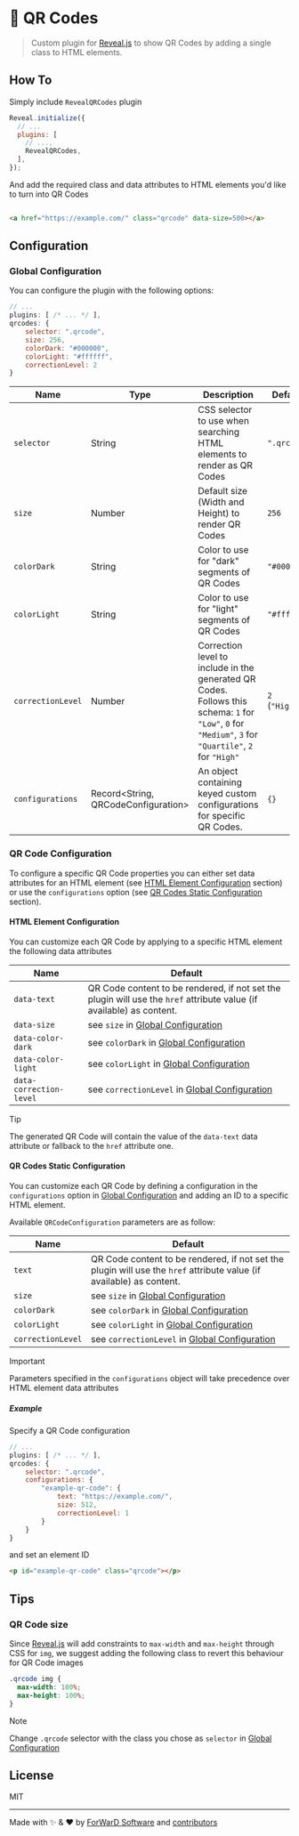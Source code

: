 # 🔳 QR Codes

> Custom plugin for [Reveal.js](https://revealjs.com/) to show QR Codes by adding a single class to HTML elements.

## How To

Simply include `RevealQRCodes` plugin

```js
Reveal.initialize({
  // ...
  plugins: [
    // ...,
    RevealQRCodes,
  ],
});
```
And add the required class and data attributes to HTML elements you'd like to turn into QR Codes

```html

<a href="https://example.com/" class="qrcode" data-size=500></a>

```

## Configuration

### Global Configuration

You can configure the plugin with the following options:

```js
// ...
plugins: [ /* ... */ ],
qrcodes: {
    selector: ".qrcode",
    size: 256,
    colorDark: "#000000",
    colorLight: "#ffffff",
    correctionLevel: 2
}
```

| Name              | Type                                | Description                                                                                                                                             | Default        |
| ----------------- | ----------------------------------- | ------------------------------------------------------------------------------------------------------------------------------------------------------- | -------------- |
| `selector`        | String                              | CSS selector to use when searching HTML elements to render as QR Codes                                                                                  | `".qrcode"`    |
| `size`            | Number                              | Default size (Width and Height) to render QR Codes                                                                                                      | `256`          |
| `colorDark`       | String                              | Color to use for "dark" segments of QR Codes                                                                                                            | `"#000000"`    |
| `colorLight`      | String                              | Color to use for "light" segments  of QR Codes                                                                                                          | `"#ffffff"`    |
| `correctionLevel` | Number                              | Correction level to include in the generated QR Codes. Follows this schema: `1` for `"Low"`, `0` for `"Medium"`, `3` for `"Quartile"`, `2` for `"High"` | `2` (`"High"`) |
| `configurations`  | Record<String, QRCodeConfiguration> | An object containing keyed custom configurations for specific QR Codes.                                                                                 | `{}`           |

### QR Code Configuration

To configure a specific QR Code properties you can either set data attributes for an HTML element (see [HTML Element Configuration](#html-element-configuration) section) or use the `configurations` option (see [QR Codes Static Configuration](#qr-codes-static-configuration) section). 

#### HTML Element Configuration

You can customize each QR Code by applying to a specific HTML element the following data attributes

| Name                    | Default                                                                                                              |
| ----------------------- | -------------------------------------------------------------------------------------------------------------------- |
| `data-text`             | QR Code content to be rendered, if not set the plugin will use the `href` attribute value (if available) as content. |
| `data-size`             | see `size` in [Global Configuration](#global-configuration)                                                          |
| `data-color-dark`       | see `colorDark` in [Global Configuration](#global-configuration)                                                     |
| `data-color-light`      | see `colorLight` in [Global Configuration](#global-configuration)                                                    |
| `data-correction-level` | see `correctionLevel` in [Global Configuration](#global-configuration)                                               |


> [!TIP]
> The generated QR Code will contain the value of the `data-text` data attribute or fallback to the `href` attribute one.


#### QR Codes Static Configuration

You can customize each QR Code by defining a configuration in the `configurations` option in [Global Configuration](#global-configuration) and adding an ID to a specific HTML element.

Available `QRCodeConfiguration` parameters are as follow:

| Name              | Default                                                                                                              |
| ----------------- | -------------------------------------------------------------------------------------------------------------------- |
| `text`            | QR Code content to be rendered, if not set the plugin will use the `href` attribute value (if available) as content. |
| `size`            | see `size` in [Global Configuration](#global-configuration)                                                          |
| `colorDark`       | see `colorDark` in [Global Configuration](#global-configuration)                                                     |
| `colorLight`      | see `colorLight` in [Global Configuration](#global-configuration)                                                    |
| `correctionLevel` | see `correctionLevel` in [Global Configuration](#global-configuration)                                               |


> [!IMPORTANT]
> Parameters specified in the `configurations` object will take precedence over HTML element data attributes

##### Example

Specify a QR Code configuration

```js
// ...
plugins: [ /* ... */ ],
qrcodes: {
    selector: ".qrcode",
    configurations: {
        "example-qr-code": {
            text: "https://example.com/",
            size: 512,
            correctionLevel: 1
        }
    }
}
```

and set an element ID

```html
<p id="example-qr-code" class="qrcode"></p>
```


## Tips

### QR Code size

Since [Reveal.js](https://revealjs.com/) will add constraints to `max-width` and `max-height` through CSS for `img`, we suggest adding the following class to revert this behaviour for QR Code images

```css
.qrcode img {
  max-width: 100%;
  max-height: 100%;
}
```

> [!NOTE]
> Change `.qrcode` selector with the class you chose as `selector` in [Global Configuration](#global-configuration)


## License

MIT

---

Made with ✨ & ❤️ by [ForWarD Software](https://github.com/forwardsoftware) and [contributors](https://github.com/forwardsoftware/revealjs-plugins/graphs/contributors)
